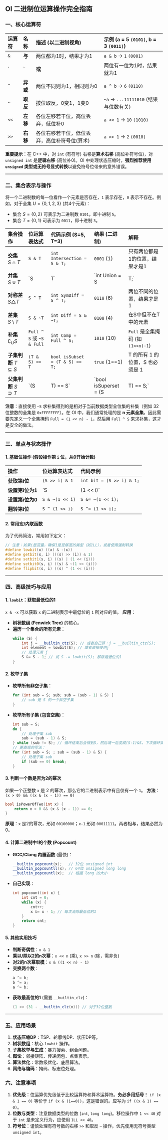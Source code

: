 ## OI 二进制位运算操作完全指南

### 一、核心运算符

| 运算符 | 名称     | 描述 (以二进制视角)                          | 示例 (a = 5 `(0101)`, b = 3 `(0011)`)  |
| :----- | :------- | :------------------------------------------- | :------------------------------------- |
| `&`    | **与**   | 两位都为1时，结果才为1                       | `a & b` -> `1` `(0001)`                |
| `|`    | **或**   | 两位有一位为1时，结果就为1                   | `a \| b` -> `7` `(0111)`               |
| `^`    | **异或** | 两位不同则为1，相同则为0                     | `a ^ b` -> `6` `(0110)`                |
| `~`    | **取反** | 按位取反，0变1，1变0                         | `~a` -> `...11111010` (结果与位数有关) |
| `<<`   | **左移** | 各位左移若干位，高位丢弃，低位补0            | `a << 1` -> `10` `(1010)`              |
| `>>`   | **右移** | 各位右移若干位，低位丢弃，高位补符号位(算术) | `a >> 1` -> `2` `(0010)`               |

**重要提示**：在 C++ 中，对 `int` (有符号) 右移是**算术右移** (高位补符号位)，对 `unsigned int` 是**逻辑右移** (高位补0)。OI 中处理状态压缩时，**强烈推荐使用 `unsigned` 类型或无符号显式转换**以避免符号位带来的意外错误。

---

### 二、集合表示与操作

将一个二进制数的每一位看作一个元素是否存在，`1` 表示存在，`0` 表示不存在。例如，对于全集 $U = \{0, 1, 2, 3\}$ (共4个元素)：
- 集合 $S = \{0, 2\}$ 可表示为二进制数 `0101`，即十进制 `5`。
- 集合 $T = \{0, 1\}$ 可表示为 `0011`，即十进制 `3`。

| 集合操作                     | 位运算表达式              | 代码示例 (S=5, T=3)               | 结果 (二进制)  | 解释                              |
| :--------------------------- | :------------------------ | :-------------------------------- | :------------- | :-------------------------------- |
| **交集** $S \cap T$          | `S & T`                   | `int Intersection = S & T;`       | `0001` (1)     | 只有两位都是1的位置，结果才是1    |
| **并集** $S \cup T$          | `S | T`                   | `int Union = S | T;`              | `0111` (7)     | 两位中有一位是1的位置，结果就是1  |
| **对称差** $S \triangle T$   | `S ^ T`                   | `int SymDiff = S ^ T;`            | `0110` (6)     | 两位不同的位置，结果才是1         |
| **差集** $S \setminus T$     | `S & ~T`                  | `int Diff = S & ~T;`              | `0100` (4)     | 在S中但不在T中的元素              |
| **补集** $\complement_US$    | `Full ^ S` 或 `~S & Full` | `int Comp = Full ^ S;`            | `1010` (10)    | `Full` 是全集掩码 (如 `(1<<n)-1`) |
| **子集判断** $T \subseteq S$ | `(T & S) == T`            | `bool isSubset = (T & S) == T;`   | `true` (1==1)  | T 的所有 1 的位置，S 也必须是 1   |
| **父集判断** $S \supseteq T$ | `(S | T) == S`            | `bool isSuperset = (S | T) == S;` | `false` (7!=5) | S 必须包含 T 的所有元素           |

**注意**：直接使用 `~S` 求补集得到的是相对于当前数据类型全位集的补集（例如 32 位整数的全集是 `0xFFFFFFFF`）。在 OI 中，我们通常处理的是 **n 元素全集**，因此需要先定义一个全集掩码 `Full = (1 << n) - 1`，然后用 `Full ^ S` 来求补集，这才是安全的做法。

---

### 三、单点与状态操作

#### 1. 基础位操作 (假设操作第 `i` 位，从0开始计数)
| 操作             | 位运算表达式    | 代码示例                  |
| :--------------- | :-------------- | :------------------------ |
| **获取第i位**    | `(S >> i) & 1`  | `int bit = (S >> i) & 1;` |
| **设置第i位为1** | `S | (1 << i)`  | `S |= (1 << i);`          |
| **设置第i位为0** | `S & ~(1 << i)` | `S &= ~(1 << i);`         |
| **翻转第i位**    | `S ^ (1 << i)`  | `S ^= (1 << i);`          |

#### 2. 常用宏/内联函数
为了代码简洁，常用如下定义：
```cpp
// 注意：如果i是变量，确保1是足够宽的类型（如1LL），或者使用强制转换
#define lowbit(x) ((x) & -(x))
#define getbit(s, i) (((s) >> (i)) & 1)
#define setbit1(s, i) ((s) | (1 << (i)))
#define setbit0(s, i) ((s) & ~(1 << (i)))
#define flipbit(s, i) ((s) ^ (1 << (i)))
```

---

### 四、高级技巧与应用

#### 1. `lowbit`：获取最低位的1
`x & -x` 可以获取 `x` 的二进制表示中最低位的 `1` 所对应的值。
**应用**：
- **树状数组 (Fenwick Tree)** 的核心。
- **遍历一个集合的所有元素**：
  ```cpp
  while (S) {
      int j = __builtin_ctz(S); // 或者自己算：j = __builtin_ctz(S);
      int element = lowbit(S); // 或者直接使用j
      // 处理元素 j
      S &= S - 1; // 或 S -= lowbit(S); 移除最低位的1
  }
  ```

#### 2. 枚举子集
- **枚举所有非空子集**：
  ```cpp
  for (int sub = S; sub; sub = (sub - 1) & S) {
      // sub 是 S 的一个非空子集
  }
  ```
- **枚举所有子集 (包含空集)**：
  ```cpp
  int sub = S;
  do {
      // 处理子集 sub
      sub = (sub - 1) & S;
  } while (sub != S); // 循环结束后会得到S，然后减一后变成(S-1)&S，下次循环条件不满足退出
  // 更直观的写法：
  for (int sub = S; ; sub = (sub - 1) & S) {
      // 处理子集 sub
      if (sub == 0) break;
  }
  ```

#### 3. 判断一个数是否为2的幂次
如果一个正整数 `x` 是 2 的幂次，那么它的二进制表示中有且仅有一个 `1`。
**方法**：`(x > 0) && ((x & (x - 1)) == 0)`
```cpp
bool isPowerOfTwo(int x) {
    return x > 0 && (x & (x - 1)) == 0;
}
```
**原理**：`x` 是2的幂次，形如 `00100000`；`x-1` 形如 `00011111`。两者相与，结果必然为0。

#### 4. 计算二进制中1的个数 (Popcount)
- **GCC/Clang 内置函数** (最快)：
  ```cpp
  __builtin_popcount(x);   // 32位 unsigned int
  __builtin_popcountll(x); // 64位 unsigned long long
  __builtin_popcountl(x);  // 根据 long 的大小
  ```
- **自己实现**：
  ```cpp
  int popcount(int x) {
      int cnt = 0;
      while (x) {
          cnt++;
          x &= x - 1; // 每次消除最低位的1
      }
      return cnt;
  }
  ```

#### 5. 其他实用技巧
- **判断奇偶性**：`x & 1`
- **乘以/除以2的n次幂**：`x << n` (乘), `x >> n` (除，需非负)
- **对2的n次幂取模**：`x & ((1 << n) - 1)`
- **交换两个数**：
  ```cpp
  a ^= b;
  b ^= a;
  a ^= b;
  ```
- **获取最高位的1** (需要 `__builtin_clz`)：
  ```cpp
  (1 << (31 - __builtin_clz(x))) // 对于32位整数
  ```

---

### 五、应用场景

1.  **状态压缩DP**：TSP、轮廓线DP、状压DP等。
2.  **树状数组**：核心 `lowbit` 操作。
3.  **子集枚举与生成**：暴力搜索、组合问题。
4.  **图论**：邻接矩阵、传递闭包、点集表示。
5.  **算法优化**：常数级优化、底层算法。
6.  **网络与编码**：掩码、标志位处理。

### 六、注意事项

1.  **优先级**：位运算优先级低于比较运算符和算术运算符。**务必多用括号**！
    `if (x & 1 == 0)` 等价于 `if (x & (1==0))`，这是错误的。应写为 `if ((x & 1) == 0)`。
2.  **位数与类型**：注意数据类型的位数 (`int`, `long long`)。移位操作中 `1 << 40` 对于 `int` 是未定义行为，应使用 `1LL << 40`。
3.  **符号位**：谨慎处理有符号数的右移 `>>` 和取反 `~` 操作，优先使用无符号类型 `unsigned int`。

